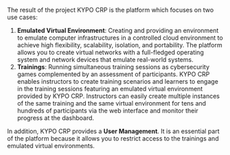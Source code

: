 The result of the project KYPO CRP is the platform which focuses on two use cases:

1. **Emulated Virtual Environment**: Creating and providing an environment to emulate computer infrastructures in a controlled cloud environment to achieve high flexibility, scalability, isolation, and portability. The platform allows you to create virtual networks with a full-fledged operating system and network devices that emulate real-world systems.
2. **Trainings**: Running simultaneous training sessions as cybersecurity games complemented by an assessment of participants. KYPO CRP enables instructors to create training scenarios and learners to engage in the training sessions featuring an emulated virtual environment provided by KYPO CRP. Instructors can easily create multiple instances of the same training and the same virtual environment for tens and hundreds of participants via the web interface and monitor their progress at the dashboard.


In addition, KYPO CRP provides a **User Management**. It is an essential part of the platform because it allows you to restrict access to the trainings and emulated virtual environments.
